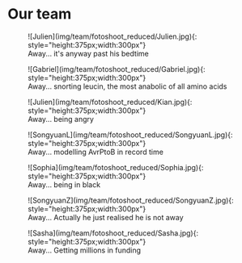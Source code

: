 # Our team
<figure markdown>
![Julien](img/team/fotoshoot_reduced/Julien.jpg){: style="height:375px;width:300px"}
<figcaption>Away... it's anyway past his bedtime</figcaption>
</figure>

<figure markdown>
![Gabriel](img/team/fotoshoot_reduced/Gabriel.jpg){: style="height:375px;width:300px"}
<figcaption>Away... snorting leucin, the most anabolic of all amino acids</figcaption>
</figure>

<figure markdown>
![Julien](img/team/fotoshoot_reduced/Kian.jpg){: style="height:375px;width:300px"}
<figcaption>Away... being angry</figcaption>
</figure>

<figure markdown>
![SongyuanL](img/team/fotoshoot_reduced/SongyuanL.jpg){: style="height:375px;width:300px"}
<figcaption>Away... modelling AvrPtoB in record time</figcaption>
</figure>

<figure markdown>
![Sophia](img/team/fotoshoot_reduced/Sophia.jpg){: style="height:375px;width:300px"}
<figcaption>Away... being in black</figcaption>
</figure>

<figure markdown>
![SongyuanZ](img/team/fotoshoot_reduced/SongyuanZ.jpg){: style="height:375px;width:300px"}
<figcaption>Away... Actually he just realised he is not away</figcaption>
</figure>

<figure markdown>
![Sasha](img/team/fotoshoot_reduced/Sasha.jpg){: style="height:375px;width:300px"}
<figcaption>Away... Getting millions in funding</figcaption>
</figure>


